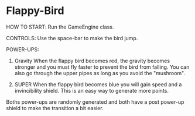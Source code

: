 # Flappy-Bird
HOW TO START:
Run the GameEngine class.

CONTROLS:
Use the space-bar to make the bird jump.

POWER-UPS:
1. Gravity
When the flappy bird becomes red, the gravity becomes stronger 
and you must fly faster to prevent the bird from falling. You 
can also go through the upper pipes as long as you avoid the 
"mushroom".

2. SUPER
When the flappy bird becomes blue you will gain speed and a
invincibility shield. This is an easy way to generate more 
points.

Boths power-ups are randomly generated and both have a post
power-up shield to make the transition a bit easier.